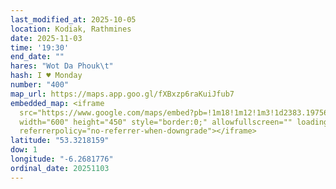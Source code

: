 ```yaml
---
last_modified_at: 2025-10-05
location: Kodiak, Rathmines
date: 2025-11-03
time: '19:30'
end_date: ""
hares: "Wot Da Phouk\t"
hash: I ♥ Monday
number: "400"
map_url: https://maps.app.goo.gl/fXBxzp6raKuiJfub7
embedded_map: <iframe
  src="https://www.google.com/maps/embed?pb=!1m18!1m12!1m3!1d2383.197561503828!2d-6.2655973!3d53.3218159!2m3!1f0!2f0!3f0!3m2!1i1024!2i768!4f13.1!3m3!1m2!1s0x48670d2cb6f667a1%3A0x103f8f5ab1fce26d!2sKodiak%2C%20Rathmines!5e0!3m2!1sen!2sie!4v1759747553109!5m2!1sen!2sie"
  width="600" height="450" style="border:0;" allowfullscreen="" loading="lazy"
  referrerpolicy="no-referrer-when-downgrade"></iframe>
latitude: "53.3218159"
dow: 1
longitude: "-6.2681776"
ordinal_date: 20251103
---
```

